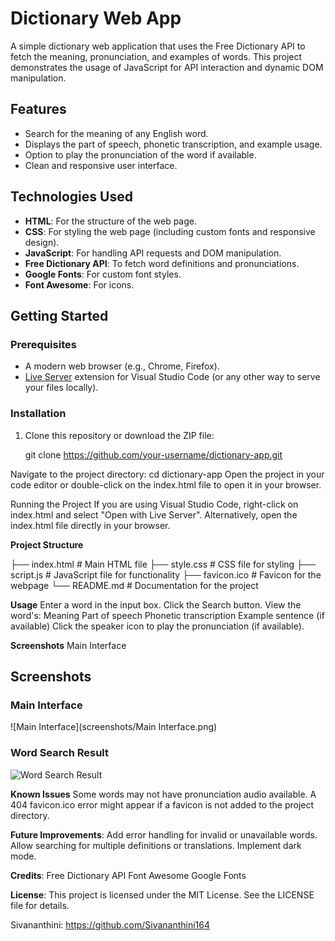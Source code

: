 # Dictionary Web App
A simple dictionary web application that uses the Free Dictionary API to fetch the meaning, pronunciation, and examples of words. This project demonstrates the usage of JavaScript for API interaction and dynamic DOM manipulation.

## Features
- Search for the meaning of any English word.
- Displays the part of speech, phonetic transcription, and example usage.
- Option to play the pronunciation of the word if available.
- Clean and responsive user interface.

## Technologies Used
- **HTML**: For the structure of the web page.
- **CSS**: For styling the web page (including custom fonts and responsive design).
- **JavaScript**: For handling API requests and DOM manipulation.
- **Free Dictionary API**: To fetch word definitions and pronunciations.
- **Google Fonts**: For custom font styles.
- **Font Awesome**: For icons.

## Getting Started

### Prerequisites
- A modern web browser (e.g., Chrome, Firefox).
- [Live Server](https://marketplace.visualstudio.com/items?itemName=ritwickdey.LiveServer) extension for Visual Studio Code (or any other way to serve your files locally).

### Installation
1. Clone this repository or download the ZIP file:
   
   git clone https://github.com/your-username/dictionary-app.git
   
Navigate to the project directory:
cd dictionary-app
Open the project in your code editor or double-click on the index.html file to open it in your browser.

Running the Project
If you are using Visual Studio Code, right-click on index.html and select "Open with Live Server".
Alternatively, open the index.html file directly in your browser.

**Project Structure**

├── index.html        # Main HTML file
├── style.css         # CSS file for styling
├── script.js         # JavaScript file for functionality
├── favicon.ico       # Favicon for the webpage
└── README.md         # Documentation for the project

**Usage**
Enter a word in the input box.
Click the Search button.
View the word's:
Meaning
Part of speech
Phonetic transcription
Example sentence (if available)
Click the speaker icon to play the pronunciation (if available).

**Screenshots**
Main Interface
## Screenshots
### Main Interface
![Main Interface](screenshots/Main Interface.png)

### Word Search Result
![Word Search Result](screenshots/result.png)

**Known Issues**
Some words may not have pronunciation audio available.
A 404 favicon.ico error might appear if a favicon is not added to the project directory.

**Future Improvements**:
Add error handling for invalid or unavailable words.
Allow searching for multiple definitions or translations.
Implement dark mode.

**Credits**:
Free Dictionary API
Font Awesome
Google Fonts

**License**:
This project is licensed under the MIT License. See the LICENSE file for details.

Sivananthini: https://github.com/Sivananthini164
